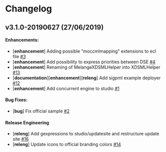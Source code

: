 # Changelog

## v3.1.0-20190627 (27/06/2019)

#### Enhancements:

- [**enhancement**] Adding possible "moccmlmapping" extensions to ecl file [#3](https://github.com/eclipse/gemoc-studio-execution-moccml/pull/3)
- [**enhancement**] Add possibility to express priorities between DSE  [#4](https://github.com/eclipse/gemoc-studio-execution-moccml/pull/4)
- [**enhancement**] Renaming of MelangeXDSMLHelper into XDSMLHelper [#13](https://github.com/eclipse/gemoc-studio-execution-moccml/pull/13)
- [**documentation**][**enhancement**][**releng**] Add sigpml example deployer [#12](https://github.com/eclipse/gemoc-studio-execution-moccml/pull/12)
- [**enhancement**] Add concurrent engine to studio [#1](https://github.com/eclipse/gemoc-studio-execution-moccml/pull/1)

#### Bug Fixes:

- [**bug**] Fix official sample [#2](https://github.com/eclipse/gemoc-studio-execution-moccml/pull/2)

#### Release Engineering

- [**releng**] Add gexpressions to studio/updatesite and restructure update site [#16](https://github.com/eclipse/gemoc-studio-execution-moccml/pull/16)
- [**releng**] Update icons to official branding colors [#14](https://github.com/eclipse/gemoc-studio-execution-moccml/pull/14)
